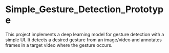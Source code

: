 # Simple_Gesture_Detection_Prototype
This project implements a deep learning model for gesture detection with a simple UI. It detects a desired gesture from an image/video and annotates frames in a target video where the gesture occurs.
